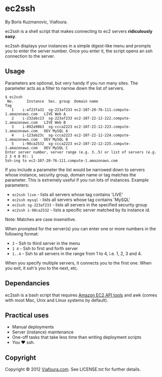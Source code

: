 ec2ssh
======

By Boris Kuzmanovic, Viafoura.

ec2ssh is a shell script that makes connecting to ec2 servers __ridiculously easy__.

ec2ssh displays your instances in a simple digest-like menu and prompts you to enter the server number. Once you enter it, the script opens an ssh connection to the server.

Usage
-----

Parameters are optional, but very handy if you run many sites. The parameter acts as a filter to narrow down the list of servers.

``` shell
$ ec2ssh
 No.	  Instance	Sec. group	Domain name                             	Tag
   1	i-af23fa32	sg-223af233	ec2-107-20-76-111.compute-1.amazonaws.com	LIVE Web A
   2	i-232abc23	sg-223af233	ec2-107-22-12-222.compute-1.amazonaws.com	LIVE Web B
   3	i-892a98b3	sg-ccca2223	ec2-107-22-12-223.compute-1.amazonaws.com	DEV MySQL A
   4	i-123ab23c	sg-ccca2223	ec2-107-22-12-224.compute-1.amazonaws.com	DEV MySQL B
   5	i-98ca2532	sg-ccca2223	ec2-107-22-12-225.compute-1.amazonaws.com	DEV MySQL C
Enter server number, server range (e.g. 3..5) or list of servers (e.g. 2 3 4 8 9): 1
Ssh-ing to ec2-107-20-76-111.compute-1.amazonaws.com
```

If you include a parameter the list would be narrowed down to servers whose instance, security group, domain name or tag matches the parameter. This is extremely useful if you run lots of instances. Example parameters:

+ `ec2ssh live` - lists all servers whose tag contains 'LIVE'
+ `ec2ssh mysql` - lists all servers whose tag contains 'MySQL'
+ `ec2ssh sg-223af233` - lists all servers in the specified security group
+ `ec2ssh i-98ca2532` - lists a specific server matched by its instance id.

Note: Matches are case insensitive.

When prompted for the server(s) you can enter one or more numbers in the following format:

+ `3` - Ssh to third server in the menu
+ `1 4` - Ssh to first and forth server
+ `1..4` - Ssh to all servers in the range from 1 to 4, i.e. 1, 2, 3 and 4.

When you specify multiple servers, it connects you to the first one. When you exit, it ssh's you to the next, etc.

Dependancies
------------

ec2ssh is a bash script that requires [Amazon EC2 API tools](http://aws.amazon.com/developertools/351) and awk (comes with most Mac, Unix and Linux systems by default).

Practical uses
--------------

+ Manual deployments
+ Server (instance) maintenance
+ One-off tasks that take less time than writing deployment scripts
+ You ♥ ssh.

Copyright
---------

Copyright © 2012 [Viafoura.com](http://viafoura.com/). See LICENSE.txt for further details.